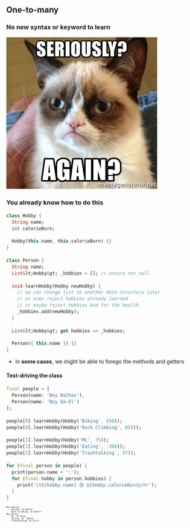 One-to-many
-----------



### No new syntax or keyword to learn

![seriously](images/again.jpg)



### You already know how to do this

```dart [1-6 | 8-22 | 10-19]
class Hobby {
  String name;
  int calorieBurn;

  Hobby(this.name, this.calorieBurn) {}
}

class Person {
  String name;
  List&lt;Hobby&gt; _hobbies = []; // ensure not null

  void learnHobby(Hobby newHobby) {
    // we can change list to another data structure later
    // or even reject hobbies already learned
    // or maybe reject hobbies bad for the health
    _hobbies.add(newHobby);
  }

  List&lt;Hobby&gt; get hobbies => _hobbies;

  Person({ this.name }) {}
}
```

+ In **some cases**, we might be able to forego the methods and getters



#### Test-driving the class

```dart [1-11 | 13-18]
final people = [
  Person(name: 'Boy Balhas'),
  Person(name: 'Boy Em-El')
];

people[0].learnHobby(Hobby('Biking', 650));
people[0].learnHobby(Hobby('Rock Climbing', 825));

people[1].learnHobby(Hobby('ML', 75));
people[1].learnHobby(Hobby('Eating', -300));
people[1].learnHobby(Hobby('Trashtalking', 57));

for (final person in people) {
  print(person.name + ':');
  for (final hobby in person.hobbies) {
    print('\t${hobby.name} 😰 ${hobby.calorieBurn}/hr');
  }
}
```

<pre style="font-size: 0.4em" class="fragment">
Boy Balhas:
	Biking, 😰 650/hr
	Rock Climbing, 😰 825/hr
Boy Em-El:
	ML, 😰 75/hr
	Eating, 😰 -300/hr
	Trashtalking, 😰 57/hr
</pre>
